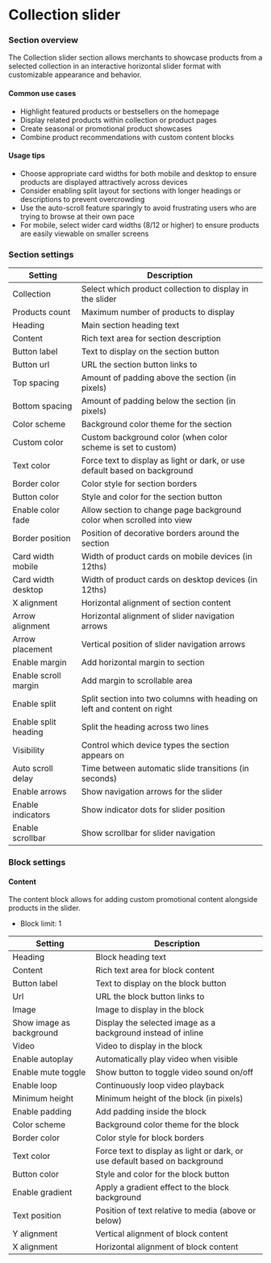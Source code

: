 # Collection slider

### Section overview

The Collection slider section allows merchants to showcase products from a selected collection in an interactive horizontal slider format with customizable appearance and behavior.

#### Common use cases

* Highlight featured products or bestsellers on the homepage
* Display related products within collection or product pages
* Create seasonal or promotional product showcases
* Combine product recommendations with custom content blocks

#### Usage tips

* Choose appropriate card widths for both mobile and desktop to ensure products are displayed attractively across devices
* Consider enabling split layout for sections with longer headings or descriptions to prevent overcrowding
* Use the auto-scroll feature sparingly to avoid frustrating users who are trying to browse at their own pace
* For mobile, select wider card widths (8/12 or higher) to ensure products are easily viewable on smaller screens

### Section settings

| Setting              | Description                                                                |
| -------------------- | -------------------------------------------------------------------------- |
| Collection           | Select which product collection to display in the slider                   |
| Products count       | Maximum number of products to display                                      |
| Heading              | Main section heading text                                                  |
| Content              | Rich text area for section description                                     |
| Button label         | Text to display on the section button                                      |
| Button url           | URL the section button links to                                            |
| Top spacing          | Amount of padding above the section (in pixels)                            |
| Bottom spacing       | Amount of padding below the section (in pixels)                            |
| Color scheme         | Background color theme for the section                                     |
| Custom color         | Custom background color (when color scheme is set to custom)               |
| Text color           | Force text to display as light or dark, or use default based on background |
| Border color         | Color style for section borders                                            |
| Button color         | Style and color for the section button                                     |
| Enable color fade    | Allow section to change page background color when scrolled into view      |
| Border position      | Position of decorative borders around the section                          |
| Card width mobile    | Width of product cards on mobile devices (in 12ths)                        |
| Card width desktop   | Width of product cards on desktop devices (in 12ths)                       |
| X alignment          | Horizontal alignment of section content                                    |
| Arrow alignment      | Horizontal alignment of slider navigation arrows                           |
| Arrow placement      | Vertical position of slider navigation arrows                              |
| Enable margin        | Add horizontal margin to section                                           |
| Enable scroll margin | Add margin to scrollable area                                              |
| Enable split         | Split section into two columns with heading on left and content on right   |
| Enable split heading | Split the heading across two lines                                         |
| Visibility           | Control which device types the section appears on                          |
| Auto scroll delay    | Time between automatic slide transitions (in seconds)                      |
| Enable arrows        | Show navigation arrows for the slider                                      |
| Enable indicators    | Show indicator dots for slider position                                    |
| Enable scrollbar     | Show scrollbar for slider navigation                                       |

### Block settings

#### Content

The content block allows for adding custom promotional content alongside products in the slider.

* Block limit: 1

| Setting                  | Description                                                                |
| ------------------------ | -------------------------------------------------------------------------- |
| Heading                  | Block heading text                                                         |
| Content                  | Rich text area for block content                                           |
| Button label             | Text to display on the block button                                        |
| Url                      | URL the block button links to                                              |
| Image                    | Image to display in the block                                              |
| Show image as background | Display the selected image as a background instead of inline               |
| Video                    | Video to display in the block                                              |
| Enable autoplay          | Automatically play video when visible                                      |
| Enable mute toggle       | Show button to toggle video sound on/off                                   |
| Enable loop              | Continuously loop video playback                                           |
| Minimum height           | Minimum height of the block (in pixels)                                    |
| Enable padding           | Add padding inside the block                                               |
| Color scheme             | Background color theme for the block                                       |
| Border color             | Color style for block borders                                              |
| Text color               | Force text to display as light or dark, or use default based on background |
| Button color             | Style and color for the block button                                       |
| Enable gradient          | Apply a gradient effect to the block background                            |
| Text position            | Position of text relative to media (above or below)                        |
| Y alignment              | Vertical alignment of block content                                        |
| X alignment              | Horizontal alignment of block content                                      |
